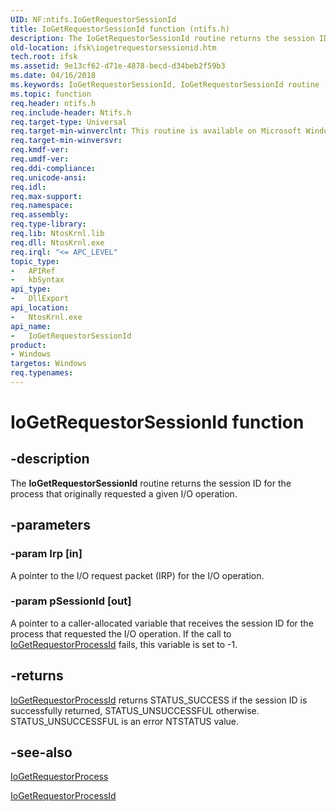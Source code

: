 ```yaml
---
UID: NF:ntifs.IoGetRequestorSessionId
title: IoGetRequestorSessionId function (ntifs.h)
description: The IoGetRequestorSessionId routine returns the session ID for the process that originally requested a given I/O operation.
old-location: ifsk\iogetrequestorsessionid.htm
tech.root: ifsk
ms.assetid: 9e13cf62-d71e-4878-becd-d34beb2f59b3
ms.date: 04/16/2018
ms.keywords: IoGetRequestorSessionId, IoGetRequestorSessionId routine [Installable File System Drivers], ifsk.iogetrequestorsessionid, ioref_fe60ee3b-1b5b-4d9c-a4f2-456e05575349.xml, ntifs/IoGetRequestorSessionId
ms.topic: function
req.header: ntifs.h
req.include-header: Ntifs.h
req.target-type: Universal
req.target-min-winverclnt: This routine is available on Microsoft Windows Server 2003 SP1 and later.
req.target-min-winversvr: 
req.kmdf-ver: 
req.umdf-ver: 
req.ddi-compliance: 
req.unicode-ansi: 
req.idl: 
req.max-support: 
req.namespace: 
req.assembly: 
req.type-library: 
req.lib: NtosKrnl.lib
req.dll: NtosKrnl.exe
req.irql: "<= APC_LEVEL"
topic_type:
-	APIRef
-	kbSyntax
api_type:
-	DllExport
api_location:
-	NtosKrnl.exe
api_name:
-	IoGetRequestorSessionId
product:
- Windows
targetos: Windows
req.typenames: 
---
```


# IoGetRequestorSessionId function


## -description


The <b>IoGetRequestorSessionId</b> routine returns the session ID for the process that originally requested a given I/O operation.


## -parameters




### -param Irp [in]

A pointer to the I/O request packet (IRP) for the I/O operation. 


### -param pSessionId [out]

A pointer to a caller-allocated variable that receives the session ID for the process that requested the I/O operation. If the call to <a href="https://msdn.microsoft.com/library/windows/hardware/ff548391">IoGetRequestorProcessId</a> fails, this variable is set to -1.


## -returns




<a href="https://msdn.microsoft.com/library/windows/hardware/ff548391">IoGetRequestorProcessId</a> returns STATUS_SUCCESS if the session ID is successfully returned, STATUS_UNSUCCESSFUL otherwise. STATUS_UNSUCCESSFUL is an error NTSTATUS value. 




## -see-also




<a href="https://msdn.microsoft.com/library/windows/hardware/ff548385">IoGetRequestorProcess</a>



<a href="https://msdn.microsoft.com/library/windows/hardware/ff548391">IoGetRequestorProcessId</a>
 

 

